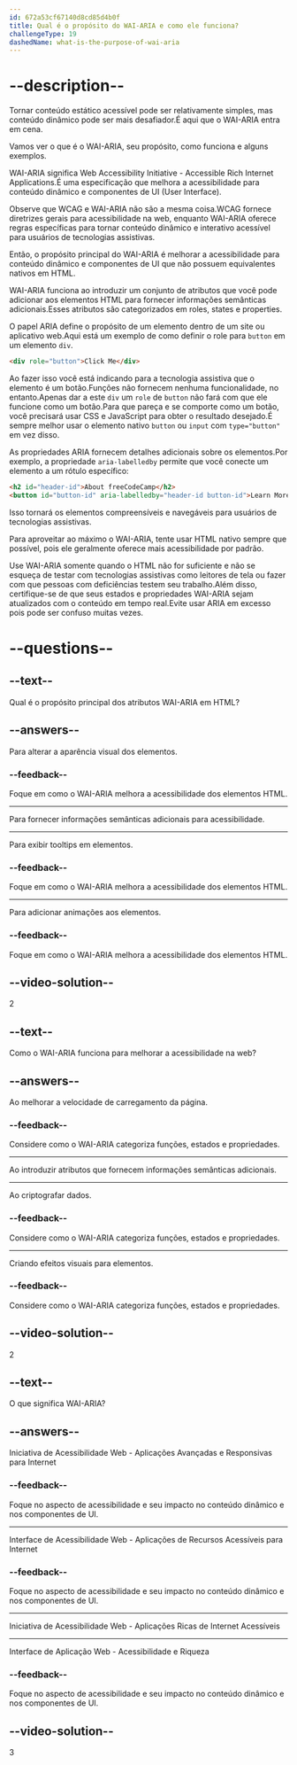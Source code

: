 ```yaml
---
id: 672a53cf67140d8cd85d4b0f
title: Qual é o propósito do WAI-ARIA e como ele funciona?
challengeType: 19
dashedName: what-is-the-purpose-of-wai-aria
---
```


# --description--

Tornar conteúdo estático acessível pode ser relativamente simples, mas conteúdo dinâmico pode ser mais desafiador.É aqui que o WAI-ARIA entra em cena.

Vamos ver o que é o WAI-ARIA, seu propósito, como funciona e alguns exemplos.

WAI-ARIA significa Web Accessibility Initiative - Accessible Rich Internet Applications.É uma especificação que melhora a acessibilidade para conteúdo dinâmico e componentes de UI (User Interface).

Observe que WCAG e WAI-ARIA não são a mesma coisa.WCAG fornece diretrizes gerais para acessibilidade na web, enquanto WAI-ARIA oferece regras específicas para tornar conteúdo dinâmico e interativo acessível para usuários de tecnologias assistivas.

Então, o propósito principal do WAI-ARIA é melhorar a acessibilidade para conteúdo dinâmico e componentes de UI que não possuem equivalentes nativos em HTML.

WAI-ARIA funciona ao introduzir um conjunto de atributos que você pode adicionar aos elementos HTML para fornecer informações semânticas adicionais.Esses atributos são categorizados em roles, states e properties.

O papel ARIA define o propósito de um elemento dentro de um site ou aplicativo web.Aqui está um exemplo de como definir o role para `button` em um elemento `div`.

```html
<div role="button">Click Me</div>
```

Ao fazer isso você está indicando para a tecnologia assistiva que o elemento é um botão.Funções não fornecem nenhuma funcionalidade, no entanto.Apenas dar a este `div` um `role` de `button` não fará com que ele funcione como um botão.Para que pareça e se comporte como um botão, você precisará usar CSS e JavaScript para obter o resultado desejado.É sempre melhor usar o elemento nativo `button` ou `input` com `type="button"` em vez disso.

As propriedades ARIA fornecem detalhes adicionais sobre os elementos.Por exemplo, a propriedade `aria-labelledby` permite que você conecte um elemento a um rótulo específico:

```html
<h2 id="header-id">About freeCodeCamp</h2>
<button id="button-id" aria-labelledby="header-id button-id">Learn More</button>
```

Isso tornará os elementos compreensíveis e navegáveis para usuários de tecnologias assistivas.

Para aproveitar ao máximo o WAI-ARIA, tente usar HTML nativo sempre que possível, pois ele geralmente oferece mais acessibilidade por padrão.

Use WAI-ARIA somente quando o HTML não for suficiente e não se esqueça de testar com tecnologias assistivas como leitores de tela ou fazer com que pessoas com deficiências testem seu trabalho.Além disso, certifique-se de que seus estados e propriedades WAI-ARIA sejam atualizados com o conteúdo em tempo real.Evite usar ARIA em excesso pois pode ser confuso muitas vezes.

# --questions--

## --text--

Qual é o propósito principal dos atributos WAI-ARIA em HTML?

## --answers--

Para alterar a aparência visual dos elementos.

### --feedback--

Foque em como o WAI-ARIA melhora a acessibilidade dos elementos HTML.

---

Para fornecer informações semânticas adicionais para acessibilidade.

---

Para exibir tooltips em elementos.

### --feedback--

Foque em como o WAI-ARIA melhora a acessibilidade dos elementos HTML.

---

Para adicionar animações aos elementos.

### --feedback--

Foque em como o WAI-ARIA melhora a acessibilidade dos elementos HTML.

## --video-solution--

2

## --text--

Como o WAI-ARIA funciona para melhorar a acessibilidade na web?

## --answers--

Ao melhorar a velocidade de carregamento da página.

### --feedback--

Considere como o WAI-ARIA categoriza funções, estados e propriedades.

---

Ao introduzir atributos que fornecem informações semânticas adicionais.

---

Ao criptografar dados.

### --feedback--

Considere como o WAI-ARIA categoriza funções, estados e propriedades.

---

Criando efeitos visuais para elementos.

### --feedback--

Considere como o WAI-ARIA categoriza funções, estados e propriedades.

## --video-solution--

2

## --text--

O que significa WAI-ARIA?

## --answers--

Iniciativa de Acessibilidade Web - Aplicações Avançadas e Responsivas para Internet

### --feedback--

Foque no aspecto de acessibilidade e seu impacto no conteúdo dinâmico e nos componentes de UI.

---

Interface de Acessibilidade Web - Aplicações de Recursos Acessíveis para Internet

### --feedback--

Foque no aspecto de acessibilidade e seu impacto no conteúdo dinâmico e nos componentes de UI.

---

Iniciativa de Acessibilidade Web - Aplicações Ricas de Internet Acessíveis

---

Interface de Aplicação Web - Acessibilidade e Riqueza

### --feedback--

Foque no aspecto de acessibilidade e seu impacto no conteúdo dinâmico e nos componentes de UI.

## --video-solution--

3
